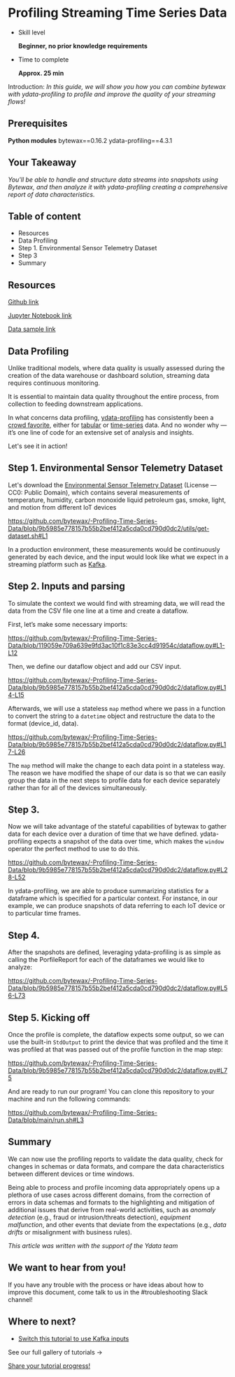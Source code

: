 # Profiling Streaming Time Series Data

- Skill level
    
    **Beginner, no prior knowledge requirements**
    
- Time to complete
    
    **Approx. 25 min**
    

Introduction: *In this guide, we will show you how you can combine bytewax with ydata-profiling to profile and improve the quality of your streaming flows!*

## ****Prerequisites****

**Python modules** bytewax==0.16.2 ydata-profiling==4.3.1

## Your Takeaway

*You'll be able to handle and structure data streams into snapshots using Bytewax, and then analyze it with ydata-profiling creating a comprehensive report of data characteristics.*

## Table of content

- Resources
- Data Profiling
- Step 1. Environmental Sensor Telemetry Dataset 
- Step 3
- Summary

## Resources

[Github link](https://github.com/bytewax/-Profiling-Time-Series-Data)

[Jupyter Notebook link](https://colab.research.google.com/gist/awmatheson/d30d520f693d1ddc4319ab3bc87eccf2/ydata-profiling-streaming.ipynb)

[Data sample link](https://www.kaggle.com/datasets/garystafford/environmental-sensor-data-132k)

## Data Profiling

Unlike traditional models, where data quality is usually assessed during the creation of the data warehouse or dashboard solution, streaming data requires continuous monitoring.

It is essential to maintain data quality throughout the entire process, from collection to feeding downstream applications.

In what concerns data profiling, [ydata-profiling](https://github.com/ydataai/ydata-profiling) has consistently been a [crowd favorite](https://medium.com/ydata-ai/auditing-data-quality-with-pandas-profiling-b1bf1919f856), either for [tabular](https://ydata-profiling.ydata.ai/docs/master/pages/getting_started/examples.html) or [time-series](https://medium.com/towards-data-science/how-to-do-an-eda-for-time-series-cbb92b3b1913) data. And no wonder why — it’s one line of code for an extensive set of analysis and insights.

Let's see it in action!

## Step 1. Environmental Sensor Telemetry Dataset 

Let's download the [Environmental Sensor Telemetry Dataset](https://www.kaggle.com/datasets/garystafford/environmental-sensor-data-132k) (License — CC0: Public Domain), which contains several measurements of temperature, humidity, carbon monoxide liquid petroleum gas, smoke, light, and motion from different IoT devices

https://github.com/bytewax/-Profiling-Time-Series-Data/blob/9b5985e778157b55b2bef412a5cda0cd790d0dc2/utils/get-dataset.sh#L1

In a production environment, these measurements would be continuously generated by each device, and the input would look like what we expect in a streaming platform such as [Kafka](https://bytewax.io/guides/enriching-streaming-data). 

## Step 2. Inputs and parsing

To simulate the context we would find with streaming data, we will read the data from the CSV file one line at a time and create a dataflow.

First, let’s make some necessary imports:

https://github.com/bytewax/-Profiling-Time-Series-Data/blob/119059e709a639e9fd3ac10f1c83e3cc4d91954c/dataflow.py#L1-L12

Then, we define our dataflow object and add our CSV input.

https://github.com/bytewax/-Profiling-Time-Series-Data/blob/9b5985e778157b55b2bef412a5cda0cd790d0dc2/dataflow.py#L14-L15

Afterwards, we will use a stateless `map` method where we pass in a function to convert the string to a `datetime` object and restructure the data to the format (device_id, data).

https://github.com/bytewax/-Profiling-Time-Series-Data/blob/9b5985e778157b55b2bef412a5cda0cd790d0dc2/dataflow.py#L17-L26

The `map` method will make the change to each data point in a stateless way. The reason we have modified the shape of our data is so that we can easily group the data in the next steps to profile data for each device separately rather than for all of the devices simultaneously.


## Step 3. 
Now we will take advantage of the stateful capabilities of bytewax to gather data for each device over a duration of time that we have defined. ydata-profiling expects a snapshot of the data over time, which makes the `window` operator the perfect method to use to do this.

https://github.com/bytewax/-Profiling-Time-Series-Data/blob/9b5985e778157b55b2bef412a5cda0cd790d0dc2/dataflow.py#L28-L52

In ydata-profiling, we are able to produce summarizing statistics for a dataframe which is specified for a particular context. For instance, in our example, we can produce snapshots of data referring to each IoT device or to particular time frames.


## Step 4. 

After the snapshots are defined, leveraging ydata-profiling is as simple as calling the PorfileReport for each of the dataframes we would like to analyze:

https://github.com/bytewax/-Profiling-Time-Series-Data/blob/9b5985e778157b55b2bef412a5cda0cd790d0dc2/dataflow.py#L56-L73

## Step 5. Kicking off
Once the profile is complete, the dataflow expects some output, so we can use the built-in `StdOutput` to print the device that was profiled and the time it was profiled at that was passed out of the profile function in the map step:

https://github.com/bytewax/-Profiling-Time-Series-Data/blob/9b5985e778157b55b2bef412a5cda0cd790d0dc2/dataflow.py#L75

And are ready to run our program! You can clone this repository to your machine and run the following commands:

https://github.com/bytewax/-Profiling-Time-Series-Data/blob/main/run.sh#L3

## Summary

We can now use the profiling reports to validate the data quality, check for changes in schemas or data formats, and compare the data characteristics between different devices or time windows.

Being able to process and profile incoming data appropriately opens up a plethora of use cases across different domains, from the correction of errors in data schemas and formats to the highlighting and mitigation of additional issues that derive from real-world activities, such as *anomaly detection* (e.g., fraud or intrusion/threats detection), *equipment malfunction*, and other events that deviate from the expectations (e.g., *data drifts* or misalignment with business rules).

_This article was written with the support of the Ydata team_

## We want to hear from you!

If you have any trouble with the process or have ideas about how to improve this document, come talk to us in the #troubleshooting Slack channel!

## Where to next?

- [Switch this tutorial to use Kafka inputs](https://bytewax.io/guides/enriching-streaming-data)

See our full gallery of tutorials →

[Share your tutorial progress!](https://twitter.com/intent/tweet?text=I%27m%20mastering%20data%20streaming%20with%20%40bytewax!%20&url=https://bytewax.io/tutorials/&hashtags=Bytewax,Tutorials)
